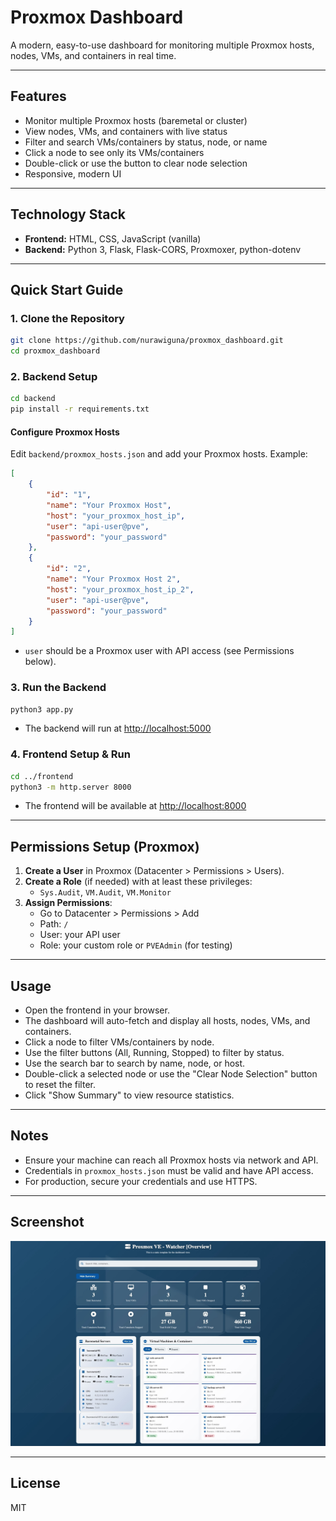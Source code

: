 # Proxmox Dashboard

A modern, easy-to-use dashboard for monitoring multiple Proxmox hosts, nodes, VMs, and containers in real time.

---

## Features
- Monitor multiple Proxmox hosts (baremetal or cluster)
- View nodes, VMs, and containers with live status
- Filter and search VMs/containers by status, node, or name
- Click a node to see only its VMs/containers
- Double-click or use the button to clear node selection
- Responsive, modern UI

---

## Technology Stack
- **Frontend:** HTML, CSS, JavaScript (vanilla)
- **Backend:** Python 3, Flask, Flask-CORS, Proxmoxer, python-dotenv

---

## Quick Start Guide

### 1. Clone the Repository
```bash
git clone https://github.com/nurawiguna/proxmox_dashboard.git
cd proxmox_dashboard
```

### 2. Backend Setup
```bash
cd backend
pip install -r requirements.txt
```

#### Configure Proxmox Hosts
Edit `backend/proxmox_hosts.json` and add your Proxmox hosts. Example:
```json
[
    {
        "id": "1",
        "name": "Your Proxmox Host",
        "host": "your_proxmox_host_ip",
        "user": "api-user@pve",
        "password": "your_password"
    },
    {
        "id": "2",
        "name": "Your Proxmox Host 2",
        "host": "your_proxmox_host_ip_2",
        "user": "api-user@pve",
        "password": "your_password"
    }
]
```
- `user` should be a Proxmox user with API access (see Permissions below).

### 3. Run the Backend
```bash
python3 app.py
```
- The backend will run at [http://localhost:5000](http://localhost:5000)

### 4. Frontend Setup & Run
```bash
cd ../frontend
python3 -m http.server 8000
```
- The frontend will be available at [http://localhost:8000](http://localhost:8000)

---

## Permissions Setup (Proxmox)
1. **Create a User** in Proxmox (Datacenter > Permissions > Users).
2. **Create a Role** (if needed) with at least these privileges:
   - `Sys.Audit`, `VM.Audit`, `VM.Monitor`
3. **Assign Permissions**:
   - Go to Datacenter > Permissions > Add
   - Path: `/`
   - User: your API user
   - Role: your custom role or `PVEAdmin` (for testing)

---

## Usage
- Open the frontend in your browser.
- The dashboard will auto-fetch and display all hosts, nodes, VMs, and containers.
- Click a node to filter VMs/containers by node.
- Use the filter buttons (All, Running, Stopped) to filter by status.
- Use the search bar to search by name, node, or host.
- Double-click a selected node or use the "Clear Node Selection" button to reset the filter.
- Click "Show Summary" to view resource statistics.

---

## Notes
- Ensure your machine can reach all Proxmox hosts via network and API.
- Credentials in `proxmox_hosts.json` must be valid and have API access.
- For production, secure your credentials and use HTTPS.

---

## Screenshot
![Dashboard Screenshot](ss.png)

---

## License
MIT 